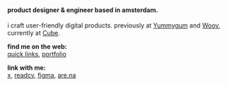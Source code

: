 #### product designer & engineer based in amsterdam.

i craft user-friendly digital products. previously at [Yummygum](https://yummygum.com/) and [Woov](https://woov.com/), currently at [Cube](https://cube-cloud.com/).

**find me on the web:**<br>
[quick links](https://lorenzo.link), [portfolio](https://lorenzodelijser.com)

**link with me:**<br>
[x](https://x.com/lorenzodelijser), [readcv](https://read.cv/lorenzo), [figma](https://www.figma.com/@lorenzo), [are.na](https://www.are.na/lorenzo-de-lijser/channels)

